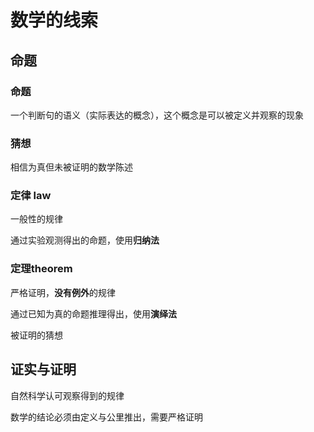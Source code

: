 # 数学的线索

## 命题

### 命题

一个判断句的语义（实际表达的概念），这个概念是可以被定义并观察的现象

### 猜想

相信为真但未被证明的数学陈述

### 定律 law

一般性的规律

通过实验观测得出的命题，使用**归纳法**

### 定理theorem

严格证明，**没有例外**的规律

通过已知为真的命题推理得出，使用**演绎法**

被证明的猜想

## 证实与证明

自然科学认可观察得到的规律

数学的结论必须由定义与公里推出，需要严格证明